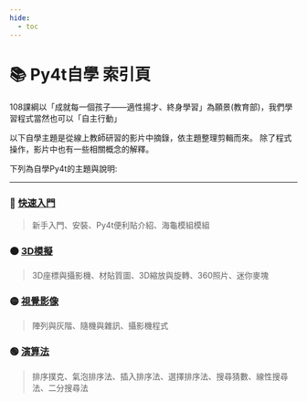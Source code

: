 ```yaml
---
hide:
  - toc
---
```


# 📚 Py4t自學 索引頁

108課綱以「成就每一個孩子——適性揚才、終身學習」為願景(教育部)，我們學習程式當然也可以「自主行動」

以下自學主題是從線上教師研習的影片中摘錄，依主題整理剪輯而來。
除了程式操作，影片中也有一些相關概念的解釋。

下列為自學Py4t的主題與說明:

-------------------------------

### 🔴 [快速入門](quick_start.md)

> 新手入門、安裝、Py4t便利貼介紹、海龜模組模組

### 🟠 [3D模擬](tutorial_3d.md) 

> 3D座標與攝影機、材貼質圖、3D縮放與旋轉、360照片、迷你麥塊

### 🟡 [視覺影像](tutorial_cv.md) 

> 陣列與灰階、隨機與雜訊、攝影機程式

### 🟢 [演算法](tutorial_algorithm.md) 

> 排序撲克、氣泡排序法、插入排序法、選擇排序法、搜尋猜數、線性搜尋法、二分搜尋法